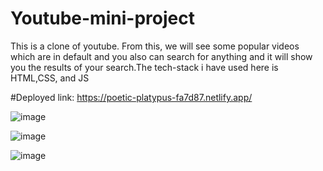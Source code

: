 # Youtube-mini-project

This is a clone of youtube. From this, we will see some popular videos which are in default and you also can search for anything and it will show you the results of your search.The tech-stack i have used here is HTML,CSS, and JS

#Deployed link: https://poetic-platypus-fa7d87.netlify.app/


![image](https://user-images.githubusercontent.com/105915693/233826564-eb73e24b-f8c2-4756-bfec-d93349347a9e.png)

![image](https://user-images.githubusercontent.com/105915693/233826602-f2fb61ba-e03e-4531-b536-d6553459a24e.png)

![image](https://user-images.githubusercontent.com/105915693/233826625-60f76982-88ce-425c-b673-d1456006b2f9.png)
